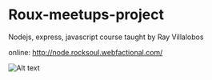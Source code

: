 # Roux-meetups-project
Nodejs, express, javascript
course taught by Ray Villalobos

online: http://node.rocksoul.webfactional.com/

![Alt text](http://ivocabrera.com/github/roux-meetups-node.jpg "Roux-meetups project - nodejs/express")
